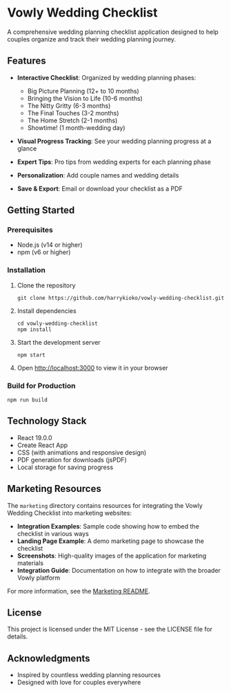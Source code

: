 # Vowly Wedding Checklist

A comprehensive wedding planning checklist application designed to help couples organize and track their wedding planning journey.

## Features

- **Interactive Checklist**: Organized by wedding planning phases:
  - Big Picture Planning (12+ to 10 months)
  - Bringing the Vision to Life (10-6 months)
  - The Nitty Gritty (6-3 months)
  - The Final Touches (3-2 months)
  - The Home Stretch (2-1 months)
  - Showtime! (1 month-wedding day)

- **Visual Progress Tracking**: See your wedding planning progress at a glance
- **Expert Tips**: Pro tips from wedding experts for each planning phase
- **Personalization**: Add couple names and wedding details
- **Save & Export**: Email or download your checklist as a PDF

## Getting Started

### Prerequisites

- Node.js (v14 or higher)
- npm (v6 or higher)

### Installation

1. Clone the repository
   ```
   git clone https://github.com/harrykioko/vowly-wedding-checklist.git
   ```

2. Install dependencies
   ```
   cd vowly-wedding-checklist
   npm install
   ```

3. Start the development server
   ```
   npm start
   ```

4. Open [http://localhost:3000](http://localhost:3000) to view it in your browser

### Build for Production

```
npm run build
```

## Technology Stack

- React 19.0.0
- Create React App
- CSS (with animations and responsive design)
- PDF generation for downloads (jsPDF)
- Local storage for saving progress

## Marketing Resources

The `marketing` directory contains resources for integrating the Vowly Wedding Checklist into marketing websites:

- **Integration Examples**: Sample code showing how to embed the checklist in various ways
- **Landing Page Example**: A demo marketing page to showcase the checklist
- **Screenshots**: High-quality images of the application for marketing materials
- **Integration Guide**: Documentation on how to integrate with the broader Vowly platform

For more information, see the [Marketing README](./marketing/README.md).

## License

This project is licensed under the MIT License - see the LICENSE file for details.

## Acknowledgments

- Inspired by countless wedding planning resources
- Designed with love for couples everywhere

